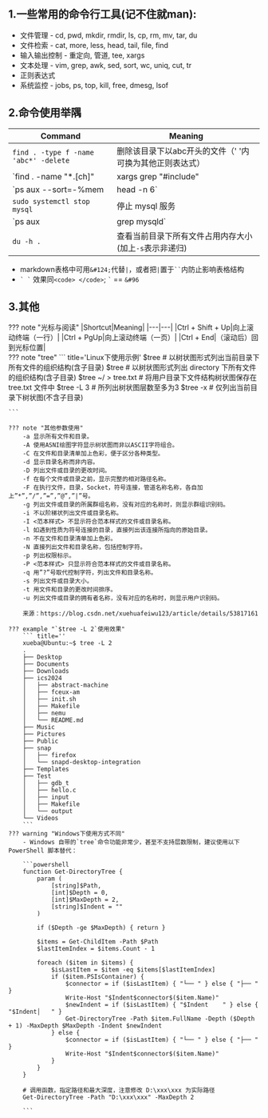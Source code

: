 ## 1.一些常用的命令行工具(记不住就man): 

- 文件管理 - cd, pwd, mkdir, rmdir, ls, cp, rm, mv, tar, du
- 文件检索 - cat, more, less, head, tail, file, find
- 输入输出控制 - 重定向, 管道, tee, xargs
- 文本处理 - vim, grep, awk, sed, sort, wc, uniq, cut, tr
- 正则表达式
- 系统监控 - jobs, ps, top, kill, free, dmesg, lsof

## 2.命令使用举隅  
|Command|Meaning|
|---|---|
|`find . -type f -name 'abc*' -delete`|删除该目录下以abc开头的文件（' '内可换为其他正则表达式）|
|`find . -name "*.[ch]" | xargs grep "#include" | sort | uniq`|列出一个C语言项目中所有被包含过的头文件|
|`ps aux --sort=-%mem | head -n 6`|列出当前目录下占用内存最大的前5个进程|
|`sudo systemctl stop mysql`|停止 mysql 服务|
|`ps aux | grep mysqld`|查看mysql服务是否启动|
|`du -h .`|查看当前目录下所有文件占用内存大小 (加上`-s`表示非递归)|

- markdown表格中可用`&#124;`代替`|`，或者把`|`置于<code>&#96;&#96;</code>内防止影响表格结构
- <code>&#96; &#96;</code> 效果同`<code> </code>`; <code>&#96;</code> == `&#96`
## 3.其他
??? note "光标与阅读"
    |Shortcut|Meaning|
    |---|---|
    |Ctrl + Shift + Up|向上滚动终端（一行）|
    |Ctrl + PgUp|向上滚动终端（一页）|
    |Ctrl + End|（滚动后）回到光标位置|  
??? note "tree"
    ``` title='Linux下使用示例'
    $tree                   # 以树状图形式列出当前目录下所有文件的组织结构(含子目录)
    $tree <directory>       # 以树状图形式列出 directory 下所有文件的组织结构(含子目录)
    $tree ~/ > tree.txt     # 将用户目录下文件结构树状图保存在 tree.txt 文件中
    $tree -L 3              # 所列出树状图层数至多为3
    $tree -x                # 仅列出当前目录下树状图(不含子目录)

    ```

    ??? note "其他参数使用"
        -a 显示所有文件和目录。  
        -A 使用ASNI绘图字符显示树状图而非以ASCII字符组合。  
        -C 在文件和目录清单加上色彩，便于区分各种类型。  
        -d 显示目录名称而非内容。  
        -D 列出文件或目录的更改时间。  
        -f 在每个文件或目录之前，显示完整的相对路径名称。  
        -F 在执行文件，目录，Socket，符号连接，管道名称名称，各自加上”*”,”/”,”=”,”@”,”|”号。  
        -g 列出文件或目录的所属群组名称，没有对应的名称时，则显示群组识别码。  
        -i 不以阶梯状列出文件或目录名称。  
        -I <范本样式> 不显示符合范本样式的文件或目录名称。  
        -l 如遇到性质为符号连接的目录，直接列出该连接所指向的原始目录。  
        -n 不在文件和目录清单加上色彩。  
        -N 直接列出文件和目录名称，包括控制字符。  
        -p 列出权限标示。  
        -P <范本样式> 只显示符合范本样式的文件或目录名称。  
        -q 用”?”号取代控制字符，列出文件和目录名称。  
        -s 列出文件或目录大小。  
        -t 用文件和目录的更改时间排序。  
        -u 列出文件或目录的拥有者名称，没有对应的名称时，则显示用户识别码。 

        来源：https://blog.csdn.net/xuehuafeiwu123/article/details/53817161 

    ??? example "`$tree -L 2`使用效果"
        ``` title=''
        xueba@Ubuntu:~$ tree -L 2
        .
        ├── Desktop
        ├── Documents
        ├── Downloads
        ├── ics2024
        │   ├── abstract-machine
        │   ├── fceux-am
        │   ├── init.sh
        │   ├── Makefile
        │   ├── nemu
        │   └── README.md
        ├── Music
        ├── Pictures
        ├── Public
        ├── snap
        │   ├── firefox
        │   └── snapd-desktop-integration
        ├── Templates
        ├── Test
        │   ├── gdb_t
        │   ├── hello.c
        │   ├── input
        │   ├── Makefile
        │   └── output
        └── Videos
        ```
    ??? warning "Windows下使用方式不同"
        - Windows 自带的`tree`命令功能非常少，甚至不支持层数限制，建议使用以下 PowerShell 脚本替代：

        ```powershell
        function Get-DirectoryTree {
            param (
                [string]$Path,
                [int]$Depth = 0,
                [int]$MaxDepth = 2,
                [string]$Indent = ""
            )

            if ($Depth -ge $MaxDepth) { return }

            $items = Get-ChildItem -Path $Path
            $lastItemIndex = $items.Count - 1

            foreach ($item in $items) {
                $isLastItem = $item -eq $items[$lastItemIndex]
                if ($item.PSIsContainer) {
                    $connector = if ($isLastItem) { "└── " } else { "├── " }
                    Write-Host "$Indent$connector$($item.Name)"
                    $newIndent = if ($isLastItem) { "$Indent    " } else { "$Indent│   " }
                    Get-DirectoryTree -Path $item.FullName -Depth ($Depth + 1) -MaxDepth $MaxDepth -Indent $newIndent
                } else {
                    $connector = if ($isLastItem) { "└── " } else { "├── " }
                    Write-Host "$Indent$connector$($item.Name)"
                }
            }
        }

        # 调用函数，指定路径和最大深度，注意修改 D:\xxx\xxx 为实际路径
        Get-DirectoryTree -Path "D:\xxx\xxx" -MaxDepth 2

        ```

<br><br><br><br><br><br><br><br><br><br><br><br><br><br><br><br><br><br><br><br>
